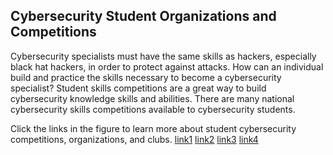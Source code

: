 ## Cybersecurity Student Organizations and Competitions

Cybersecurity specialists must have the same skills as hackers, especially black hat hackers, in order to protect against attacks. How can an individual build and practice the skills necessary to become a cybersecurity specialist? Student skills competitions are a great way to build cybersecurity knowledge skills and abilities. There are many national cybersecurity skills competitions available to cybersecurity students.

Click the links in the figure to learn more about student cybersecurity competitions, organizations, and clubs.
[link1](https://www.uscyberpatriot.org/)
[link2](https://www.skillsusa.org/)
[link3](https://www.uscyberchallenge.org/cyber-camps)
[link4](https://nationalcyberleague.org/home)

